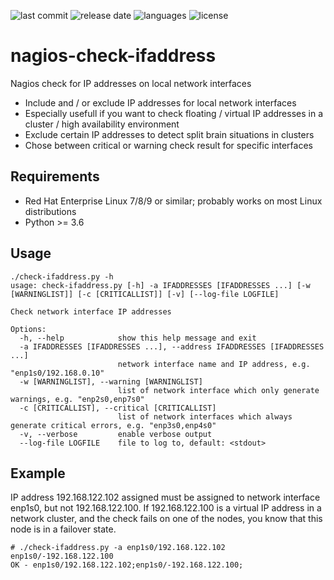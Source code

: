![last commit](https://img.shields.io/github/last-commit/groland11/nagios-check-ifaddress.svg)
![release date](https://img.shields.io/github/release-date/groland11/nagios-check-ifaddress.svg)
![languages](https://img.shields.io/github/languages/top/groland11/nagios-check-ifaddress.svg)
![license](https://img.shields.io/github/license/groland11/nagios-check-ifaddress.svg)

# nagios-check-ifaddress
Nagios check for IP addresses on local network interfaces
- Include and / or exclude IP addresses for local network interfaces
- Especially usefull if you want to check floating / virtual IP addresses in a cluster / high availability environment
- Exclude certain IP addresses to detect split brain situations in clusters
- Chose between critical or warning check result for specific interfaces

## Requirements
- Red Hat Enterprise Linux 7/8/9 or similar; probably works on most Linux distributions
- Python >= 3.6

## Usage
```
./check-ifaddress.py -h
usage: check-ifaddress.py [-h] -a IFADDRESSES [IFADDRESSES ...] [-w [WARNINGLIST]] [-c [CRITICALLIST]] [-v] [--log-file LOGFILE]

Check network interface IP addresses

Options:
  -h, --help            show this help message and exit
  -a IFADDRESSES [IFADDRESSES ...], --address IFADDRESSES [IFADDRESSES ...]
                        network interface name and IP address, e.g. "enp1s0/192.168.0.10"
  -w [WARNINGLIST], --warning [WARNINGLIST]
                        list of network interface which only generate warnings, e.g. "enp2s0,enp7s0"
  -c [CRITICALLIST], --critical [CRITICALLIST]
                        list of network interfaces which always generate critical errors, e.g. "enp3s0,enp4s0"
  -v, --verbose         enable verbose output
  --log-file LOGFILE    file to log to, default: <stdout>

```

## Example
IP address 192.168.122.102 assigned must be assigned to network interface enp1s0, but not 192.168.122.100.
If 192.168.122.100 is a virtual IP address in a network cluster, and the check fails on one of the nodes, you know that this node is in a failover state.
```
# ./check-ifaddress.py -a enp1s0/192.168.122.102 enp1s0/-192.168.122.100 
OK - enp1s0/192.168.122.102;enp1s0/-192.168.122.100;
```


